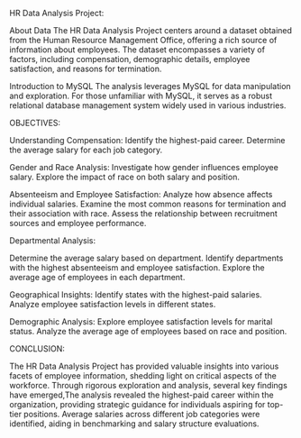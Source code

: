 HR Data Analysis Project:

About Data
The HR Data Analysis Project centers around a dataset obtained from the Human Resource Management Office, offering a rich source of information about employees. The dataset encompasses a variety of factors, including compensation, demographic details, employee satisfaction, and reasons for termination.

Introduction to MySQL
The analysis leverages MySQL for data manipulation and exploration. For those unfamiliar with MySQL, it serves as a robust relational database management system widely used in various industries.


OBJECTIVES:

Understanding Compensation:
Identify the highest-paid career.
Determine the average salary for each job category.

Gender and Race Analysis:
Investigate how gender influences employee salary.
Explore the impact of race on both salary and position.

Absenteeism and Employee Satisfaction:
Analyze how absence affects individual salaries.
Examine the most common reasons for termination and their association with race.
Assess the relationship between recruitment sources and employee performance.

Departmental Analysis:

Determine the average salary based on department.
Identify departments with the highest absenteeism and employee satisfaction.
Explore the average age of employees in each department.

Geographical Insights:
Identify states with the highest-paid salaries.
Analyze employee satisfaction levels in different states.

Demographic Analysis:
Explore employee satisfaction levels for marital status.
Analyze the average age of employees based on race and position.

CONCLUSION:


The HR Data Analysis Project has provided valuable insights into various facets of employee information, shedding light on critical aspects of the workforce. Through rigorous exploration and analysis, several key findings have emerged,The analysis revealed the highest-paid career within the organization, providing strategic guidance for individuals aspiring for top-tier positions.
Average salaries across different job categories were identified, aiding in benchmarking and salary structure evaluations.

